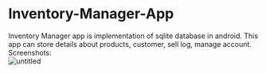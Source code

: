 # Inventory-Manager-App
Inventory Manager app is implementation of sqlite database in android. This app can store details about products, customer, sell log, manage account.
<br>Screenshots:<br>
![untitled](https://user-images.githubusercontent.com/25267514/43875356-bc0c177e-9bad-11e8-9b73-679ee0488084.png)
